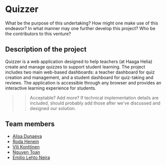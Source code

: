 # Quizzer

What be the purpose of this undertaking?
How might one make use of this endeavor?
In what manner may one further develop this project?
Who be the contributors to this venture?

## Description of the project

Quizzer is a web application designed to help teachers (at Haaga Helia) create and manage quizzes to support student learning. 
The project includes two main web-based dashboards: a teacher dashboard for quiz creation and management, and a student dashboard for quiz-taking and reviews. 
The application is accessible through any browser and provides an interactive learning experience for students.

>> Acceptable? Add more? If technical implementation details are included, should probably add those after we've discussed and designed our solution.

## Team members 

- [Alisa Dunaeva](https://github.com/dunaevaalisa)
- [Roda Henein](https://github.com/hxrda)
- [Vili Konttinen](https://github.com/ViliKon)
- [Nguyen Toan](https://github.com/tnguyen3537)
- [Emilio Lehto Neira](https://github.com/emiliolehto)
